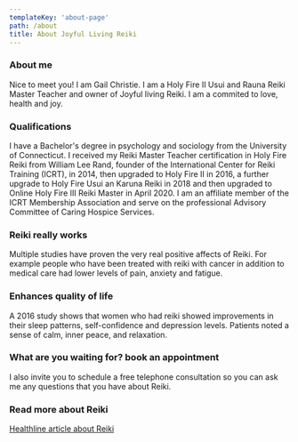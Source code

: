 ```yaml
---
templateKey: 'about-page'
path: /about
title: About Joyful Living Reiki
---
```

### About me
Nice to meet you! I am Gail Christie. I am a Holy Fire II Usui and Rauna Reiki Master Teacher and owner of Joyful living Reiki. I am a commited to love, health and joy.

### Qualifications
I have a Bachelor's degree in psychology and sociology from the University of Connecticut. I received my Reiki Master Teacher certification in Holy Fire Reiki from William Lee Rand, founder of the International Center for Reiki Training (ICRT), in 2014, then upgraded to Holy Fire II in 2016, a further upgrade to Holy Fire Usui an Karuna Reiki in 2018 and then upgraded to Online Holy Fire III Reiki Master in April 2020. I am an affiliate member of the ICRT Membership Association and serve on the professional Advisory Committee of Caring Hospice Services.

### Reiki really works
Multiple studies have proven the very real positive affects of Reiki. For example people who have been treated with reiki with cancer in addition to medical care had lower levels of pain, anxiety and fatigue. 

### Enhances quality of life
A 2016 study shows that women who had reiki showed improvements in their sleep patterns, self-confidence and depression levels. Patients noted a sense of calm, inner peace, and relaxation.

### What are you waiting for? book an appointment
I also invite you to schedule a free telephone consultation so you can ask me any questions that you have about Reiki.

### Read more about Reiki

[Healthline article about Reiki](https://www.healthline.com/health/reiki#TOC_TITLE_HDR_9)

